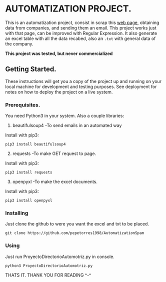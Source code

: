 # AUTOMATIZATION PROJECT.

This is an automatization project, consist in scrap this [web page](http://www.directorioautomotriz.com.mx/index/), obtaining data from companies, and sending them an email. This project works just with that page, can be improved with Regular Expression. It also generate an excel table with all the data recabed, also an `.txt` with general data of the company.

**This project was tested, but never commercialized**

## Getting Started.

These instructions will get you a copy of the project up and running on your local machine for development and testing purposes. See deployment for notes on how to deploy the project on a live system.

### Prerequisites.

You need Python3 in your system.
Also a couple libraries:

1. beautifulsoup4
	-To send emails in an automated way

Install with pip3:
```
pip3 install beautifulsoup4
```

2. requests
	-To make GET request to page.

Install with pip3:
```
pip3 install requests
```

3. openpyxl
	-To make the excel documents.

Install with pip3:
```
pip3 install openpyxl
```

### Installing

Just clone the github to were you want the excel and txt to be placed.

```
git clone https://github.com/pepetorres1998/AutomatizationSpam
```
### Using

Just run ProyectoDirectorioAutomotriz.py in console.

```
python3 ProyectoDirectorioAutomotriz.py
```
THATS IT. THANK YOU FOR READING ^-^


